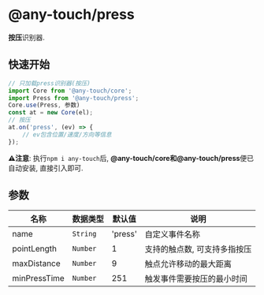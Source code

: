 # @any-touch/press
**按压**识别器.

## 快速开始
```javascript
// 只加载press识别器(按压)
import Core from '@any-touch/core';
import Press from '@any-touch/press';
Core.use(Press, 参数)
const at = new Core(el);
// 按压
at.on('press', (ev) => {
    // ev包含位置/速度/方向等信息
});
```
**⚠️注意**: 执行`npm i any-touch`后, **@any-touch/core和@any-touch/press**便已自动安装, 直接引入即可.

## 参数
|名称|数据类型|默认值|说明|
|---|---|---|---|
|name|`String`|'press'|自定义事件名称|
|pointLength|`Number`|1|支持的触点数, 可支持多指按压|
|maxDistance| `Number`|9|触点允许移动的最大距离|
|minPressTime| `Number`|251|触发事件需要按压的最小时间|
